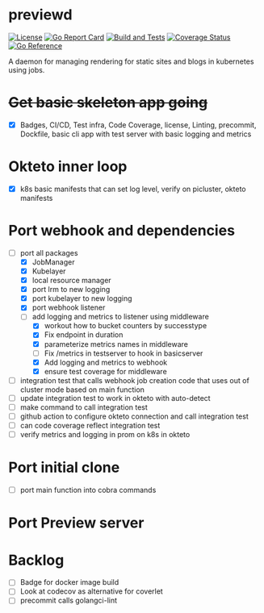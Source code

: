 # previewd

[![License](https://img.shields.io/github/license/clarkezone/previewd.svg)](https://github.com/clarkezone/previewd/blob/main/LICENSE) [![Go Report Card](https://goreportcard.com/badge/github.com/clarkezone/previewd)](https://goreportcard.com/report/github.com/clarkezone/previewd) [![Build and Tests](https://github.com/clarkezone/previewd/workflows/run%20tests/badge.svg)](https://github.com/clarkezone/previewd/actions?query=workflow%3A%22run+tests%22) [![Coverage Status](https://coveralls.io/repos/github/clarkezone/previewd/badge.svg?branch=main)](https://coveralls.io/github/clarkezone/previewd?branch=main) [![Go Reference](https://pkg.go.dev/badge/github.com/clarkezone/previewd.svg)](https://pkg.go.dev/github.com/clarkezone/previewd)

A daemon for managing rendering for static sites and blogs in kubernetes using jobs.

# ~~Get basic skeleton app going~~

- [x] Badges, CI/CD, Test infra, Code Coverage, license, Linting, precommit, Dockfile, basic cli app with test server with basic logging and metrics

# Okteto inner loop

- [x] k8s basic manifests that can set log level, verify on picluster, okteto manifests

# Port webhook and dependencies

- [ ] port all packages
  - [x] JobManager
  - [x] Kubelayer
  - [x] local resource manager
  - [x] port lrm to new logging
  - [x] port kubelayer to new logging
  - [x] port webhook listener
  - [ ] add logging and metrics to listener using middleware
    - [x] workout how to bucket counters by successtype
    - [x] Fix endpoint in duration
    - [x] parameterize metrics names in middleware
    - [ ] Fix /metrics in testserver to hook in basicserver
    - [x] Add logging and metrics to webhook
    - [x] ensure test coverage for middleware
- [ ] integration test that calls webhook job creation code that uses out of cluster mode based on main function
- [ ] update integration test to work in okteto with auto-detect
- [ ] make command to call integration test
- [ ] github action to configure okteto connection and call integration test
- [ ] can code coverage reflect integration test
- [ ] verify metrics and logging in prom on k8s in okteto

# Port initial clone

- [ ] port main function into cobra commands

# Port Preview server

# Backlog

- [ ] Badge for docker image build
- [ ] Look at codecov as alternative for coverlet
- [ ] precommit calls golangci-lint
